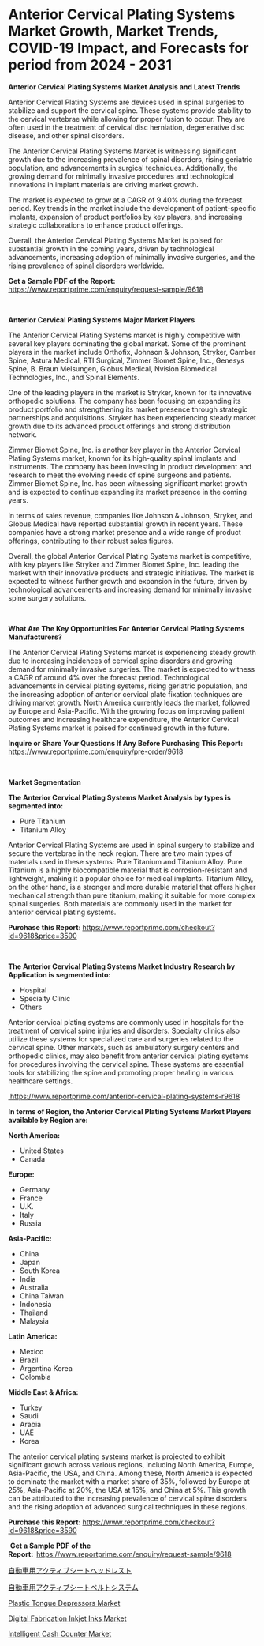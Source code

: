 <p><h1>Anterior Cervical Plating Systems Market Growth, Market Trends, COVID-19 Impact, and Forecasts for period from 2024 - 2031</h1></p><p><strong>Anterior Cervical Plating Systems Market Analysis and Latest Trends</strong></p>
<p><p>Anterior Cervical Plating Systems are devices used in spinal surgeries to stabilize and support the cervical spine. These systems provide stability to the cervical vertebrae while allowing for proper fusion to occur. They are often used in the treatment of cervical disc herniation, degenerative disc disease, and other spinal disorders.</p><p>The Anterior Cervical Plating Systems Market is witnessing significant growth due to the increasing prevalence of spinal disorders, rising geriatric population, and advancements in surgical techniques. Additionally, the growing demand for minimally invasive procedures and technological innovations in implant materials are driving market growth.</p><p>The market is expected to grow at a CAGR of 9.40% during the forecast period. Key trends in the market include the development of patient-specific implants, expansion of product portfolios by key players, and increasing strategic collaborations to enhance product offerings.</p><p>Overall, the Anterior Cervical Plating Systems Market is poised for substantial growth in the coming years, driven by technological advancements, increasing adoption of minimally invasive surgeries, and the rising prevalence of spinal disorders worldwide.</p></p>
<p><strong>Get a Sample PDF of the Report:&nbsp;</strong> <a href="https://www.reportprime.com/enquiry/request-sample/9618">https://www.reportprime.com/enquiry/request-sample/9618</a></p>
<p>&nbsp;</p>
<p><strong>Anterior Cervical Plating Systems Major Market Players</strong></p>
<p><p>The Anterior Cervical Plating Systems market is highly competitive with several key players dominating the global market. Some of the prominent players in the market include Orthofix, Johnson & Johnson, Stryker, Camber Spine, Astura Medical, RTI Surgical, Zimmer Biomet Spine, Inc., Genesys Spine, B. Braun Melsungen, Globus Medical, Nvision Biomedical Technologies, Inc., and Spinal Elements.</p><p>One of the leading players in the market is Stryker, known for its innovative orthopedic solutions. The company has been focusing on expanding its product portfolio and strengthening its market presence through strategic partnerships and acquisitions. Stryker has been experiencing steady market growth due to its advanced product offerings and strong distribution network.</p><p>Zimmer Biomet Spine, Inc. is another key player in the Anterior Cervical Plating Systems market, known for its high-quality spinal implants and instruments. The company has been investing in product development and research to meet the evolving needs of spine surgeons and patients. Zimmer Biomet Spine, Inc. has been witnessing significant market growth and is expected to continue expanding its market presence in the coming years.</p><p>In terms of sales revenue, companies like Johnson & Johnson, Stryker, and Globus Medical have reported substantial growth in recent years. These companies have a strong market presence and a wide range of product offerings, contributing to their robust sales figures.</p><p>Overall, the global Anterior Cervical Plating Systems market is competitive, with key players like Stryker and Zimmer Biomet Spine, Inc. leading the market with their innovative products and strategic initiatives. The market is expected to witness further growth and expansion in the future, driven by technological advancements and increasing demand for minimally invasive spine surgery solutions.</p></p>
<p>&nbsp;</p>
<p><strong>What Are The Key Opportunities For Anterior Cervical Plating Systems Manufacturers?</strong></p>
<p><p>The Anterior Cervical Plating Systems market is experiencing steady growth due to increasing incidences of cervical spine disorders and growing demand for minimally invasive surgeries. The market is expected to witness a CAGR of around 4% over the forecast period. Technological advancements in cervical plating systems, rising geriatric population, and the increasing adoption of anterior cervical plate fixation techniques are driving market growth. North America currently leads the market, followed by Europe and Asia-Pacific. With the growing focus on improving patient outcomes and increasing healthcare expenditure, the Anterior Cervical Plating Systems market is poised for continued growth in the future.</p></p>
<p><strong>Inquire or Share Your Questions If Any Before Purchasing This Report:</strong> <a href="https://www.reportprime.com/enquiry/pre-order/9618">https://www.reportprime.com/enquiry/pre-order/9618</a></p>
<p>&nbsp;</p>
<p><strong>Market Segmentation</strong></p>
<p><strong>The Anterior Cervical Plating Systems Market Analysis by types is segmented into:</strong></p>
<p><ul><li>Pure Titanium</li><li>Titanium Alloy</li></ul></p>
<p><p>Anterior Cervical Plating Systems are used in spinal surgery to stabilize and secure the vertebrae in the neck region. There are two main types of materials used in these systems: Pure Titanium and Titanium Alloy. Pure Titanium is a highly biocompatible material that is corrosion-resistant and lightweight, making it a popular choice for medical implants. Titanium Alloy, on the other hand, is a stronger and more durable material that offers higher mechanical strength than pure titanium, making it suitable for more complex spinal surgeries. Both materials are commonly used in the market for anterior cervical plating systems.</p></p>
<p><strong>Purchase this Report:&nbsp;</strong><a href="https://www.reportprime.com/checkout?id=9618&price=3590">https://www.reportprime.com/checkout?id=9618&price=3590</a></p>
<p>&nbsp;</p>
<p><strong>The Anterior Cervical Plating Systems Market Industry Research by Application is segmented into:</strong></p>
<p><ul><li>Hospital</li><li>Specialty Clinic</li><li>Others</li></ul></p>
<p><p>Anterior cervical plating systems are commonly used in hospitals for the treatment of cervical spine injuries and disorders. Specialty clinics also utilize these systems for specialized care and surgeries related to the cervical spine. Other markets, such as ambulatory surgery centers and orthopedic clinics, may also benefit from anterior cervical plating systems for procedures involving the cervical spine. These systems are essential tools for stabilizing the spine and promoting proper healing in various healthcare settings.</p></p>
<p><a href="https://www.reportprime.com/anterior-cervical-plating-systems-r9618">&nbsp;https://www.reportprime.com/anterior-cervical-plating-systems-r9618</a></p>
<p><strong>In terms of Region, the Anterior Cervical Plating Systems Market Players available by Region are:</strong></p>
<p>
    <p> <strong> North America: </strong>
        <ul>
            <li>United States</li>
            <li>Canada</li>
        </ul>
        </p> 
    <p> <strong> Europe: </strong>
        <ul>
            <li>Germany</li>
            <li>France</li>
            <li>U.K.</li>
            <li>Italy</li>
            <li>Russia</li>
        </ul>
        </p> 
    <p> <strong> Asia-Pacific: </strong>
        <ul>
            <li>China</li>
            <li>Japan</li>
            <li>South Korea</li>
            <li>India</li>
            <li>Australia</li>
            <li>China Taiwan</li>
            <li>Indonesia</li>
            <li>Thailand</li>
            <li>Malaysia</li>
        </ul>
        </p> 
    <p> <strong> Latin America: </strong>
        <ul>
            <li>Mexico</li>
            <li>Brazil</li>
            <li>Argentina Korea</li>
            <li>Colombia</li>
        </ul>
        </p> 
    <p> <strong> Middle East & Africa: </strong>
        <ul>
            <li>Turkey</li>
            <li>Saudi</li>
            <li>Arabia</li>
            <li>UAE</li>
            <li>Korea</li>
        </ul>
    </p>
    </p>
<p><p>The anterior cervical plating systems market is projected to exhibit significant growth across various regions, including North America, Europe, Asia-Pacific, the USA, and China. Among these, North America is expected to dominate the market with a market share of 35%, followed by Europe at 25%, Asia-Pacific at 20%, the USA at 15%, and China at 5%. This growth can be attributed to the increasing prevalence of cervical spine disorders and the rising adoption of advanced surgical techniques in these regions.</p></p>
<p><strong>Purchase this Report: </strong><a href="https://www.reportprime.com/checkout?id=9618&price=3590">https://www.reportprime.com/checkout?id=9618&price=3590</a></p>
<p>&nbsp;<strong>Get a Sample PDF of the Report:&nbsp;&nbsp;</strong><a href="https://www.reportprime.com/enquiry/request-sample/9618">https://www.reportprime.com/enquiry/request-sample/9618</a></p>
<p><strong></strong></p>
<p><p><a href="https://github.com/EstaSprer20231/Market-Research-Report-List-3/blob/main/686793385546.md">自動車用アクティブシートヘッドレスト</a></p><p><a href="https://github.com/vlcostes/Market-Research-Report-List-3/blob/main/320383785545.md">自動車用アクティブシートベルトシステム</a></p><p><a href="https://github.com/AlysaLedner2023/Market-Research-Report-List-2/blob/main/plastic-tongue-depressors-market.md">Plastic Tongue Depressors Market</a></p><p><a href="https://issuu.com/reportprime-2/docs/digital-fabrication-inkjet-inks-mar_422dc71b8de1eb">Digital Fabrication Inkjet Inks Market</a></p><p><a href="https://issuu.com/reportprime-2/docs/intelligent-cash-counter-market-siz_01a4fc93b792d1">Intelligent Cash Counter Market</a></p></p>